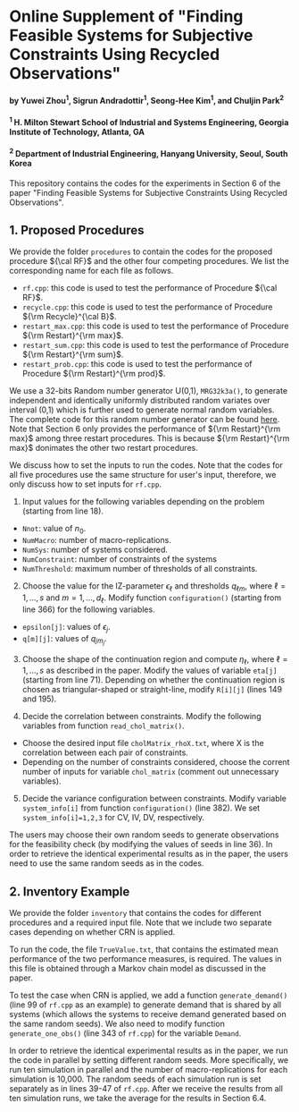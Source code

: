 # Online Supplement of "Finding Feasible Systems for Subjective Constraints Using Recycled Observations"

#### by Yuwei Zhou<sup>1</sup>, Sigrun Andradottir<sup>1</sup>, Seong-Hee Kim<sup>1</sup>, and Chuljin Park<sup>2</sup>

#### <sup>1</sup> H. Milton Stewart School of Industrial and Systems Engineering, Georgia Institute of Technology, Atlanta, GA

#### <sup>2</sup> Department of Industrial Engineering, Hanyang University, Seoul, South Korea

This repository contains the codes for the experiments in Section 6 of the paper "Finding Feasible Systems for Subjective Constraints Using Recycled Observations".

## 1. Proposed Procedures

We provide the folder `procedures` to contain the codes for the proposed procedure ${\cal RF}$ and the other four competing procedures. We list the corresponding name for each file as follows.

* `rf.cpp`: this code is used to test the performance of Procedure ${\cal RF}$.
* `recycle.cpp`: this code is used to test the performance of Procedure ${\rm Recycle}^{\cal B}$.
* `restart_max.cpp`: this code is used to test the performance of Procedure ${\rm Restart}^{\rm max}$.
* `restart_sum.cpp`: this code is used to test the performance of Procedure ${\rm Restart}^{\rm sum}$.
* `restart_prob.cpp`: this code is used to test the performance of Procedure ${\rm Restart}^{\rm prod}$.

We use a 32-bits Random number generator U(0,1), `MRG32k3a()`, to generate independent and identically
uniformly distributed random variates over interval (0,1) which is further used to generate normal random variables. The complete code for this random number generator can be found [here](http://simul.iro.umontreal.ca/rng/MRG32k3a.c).
Note that Section 6 only provides the performance of 
${\rm Restart}^{\rm max}$ among three restart procedures. This is because 
${\rm Restart}^{\rm max}$ donimates the other two restart procedures. 

We discuss how to set the inputs to run the codes. Note that the codes for all five procedures use the same structure for user's input, therefore, we only discuss how to set inputs for `rf.cpp`.
1. Input values for the following variables depending on the problem (starting from line 18). 
  * `Nnot`: value of $n_0$.
  * `NumMacro`: number of macro-replications.
  * `NumSys`: number of systems considered.
  * `NumConstraint`: number of constraints of the systems
  * `NumThreshold`: maximum number of thresholds of all constraints.
  
2. Choose the value for the IZ-parameter $\epsilon_\ell$ and thresholds $q_{\ell m}$, where 
$\ell=1,\ldots,s$ and $m=1,\ldots,d_\ell$. Modify function `configuration()` (starting from line 366) for the following variables. 
  * `epsilon[j]`: values of $\epsilon_j$.
  * `q[m][j]`: values of $q_{j m_j}$.
  
3. Choose the shape of the continuation region and compute $\eta_\ell$, where 
$\ell=1,\ldots,s$ as described in the paper. Modify the values of variable `eta[j]` (starting from line 71). Depending on whether the continuation region is chosen as triangular-shaped or straight-line, modify `R[i][j]` (lines 149 and 195). 

4. Decide the correlation between constraints. Modify the following variables from function `read_chol_matrix()`. 
  * Choose the desired input file `cholMatrix_rhoX.txt`, where X is the correlation between each pair of constraints. 
  * Depending on the number of constraints considered, choose the corrent number of inputs for variable `chol_matrix` (comment out unnecessary variables).

5. Decide the variance configuration between constraints. Modify variable `system_info[i]` from function `configuration()` (line 382). We set `system_info[i]=1,2,3` for CV, IV, DV, respectively. 

The users may choose their own random seeds to generate observations for the feasibility check (by modifying the values of seeds in line 36). In order to retrieve the identical experimental results as in the paper, the users need to use the same random seeds as in the codes.

## 2. Inventory Example

We provide the folder `inventory` that contains the codes for different procedures and a required input file. Note that we include two separate cases depending on whether CRN is applied. 

To run the code, the file `TrueValue.txt`, that contains the estimated mean performance of the two performance measures, is required. The values in this file is obtained through a Markov chain model as discussed in the paper. 

To test the case when CRN is applied, we add a function `generate_demand()` (line 99 of `rf.cpp` as an example) to generate demand that is shared by all systems (which allows the systems to receive demand generated based on the same random seeds). We also need to modify function `generate_one_obs()` (line 343 of `rf.cpp`) for the variable `Demand`.

In order to retrieve the identical experimental results as in the paper, we run the code in parallel by setting different random seeds. More specifically, we run ten simulation in parallel and the number of macro-replications for each simulation is 10,000. The random seeds of each simulation run is set separately as in lines 39-47 of `rf.cpp`. After we receive the results from all ten simulation runs, we take the average for the results in Section 6.4.
